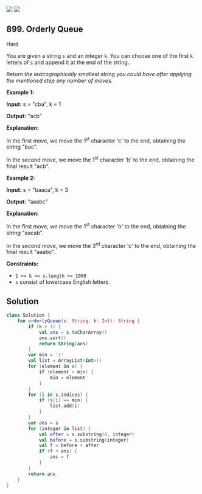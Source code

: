 [![](https://img.shields.io/github/stars/javadev/LeetCode-in-Kotlin?label=Stars&style=flat-square)](https://github.com/javadev/LeetCode-in-Kotlin)
[![](https://img.shields.io/github/forks/javadev/LeetCode-in-Kotlin?label=Fork%20me%20on%20GitHub%20&style=flat-square)](https://github.com/javadev/LeetCode-in-Kotlin/fork)

## 899\. Orderly Queue

Hard

You are given a string `s` and an integer `k`. You can choose one of the first `k` letters of `s` and append it at the end of the string..

Return _the lexicographically smallest string you could have after applying the mentioned step any number of moves_.

**Example 1:**

**Input:** s = "cba", k = 1

**Output:** "acb"

**Explanation:**

In the first move, we move the 1<sup>st</sup> character 'c' to the end, obtaining the string "bac".

In the second move, we move the 1<sup>st</sup> character 'b' to the end, obtaining the final result "acb".

**Example 2:**

**Input:** s = "baaca", k = 3

**Output:** "aaabc"

**Explanation:**

In the first move, we move the 1<sup>st</sup> character 'b' to the end, obtaining the string "aacab".

In the second move, we move the 3<sup>rd</sup> character 'c' to the end, obtaining the final result "aaabc".

**Constraints:**

*   `1 <= k <= s.length <= 1000`
*   `s` consist of lowercase English letters.

## Solution

```kotlin
class Solution {
    fun orderlyQueue(s: String, k: Int): String {
        if (k > 1) {
            val ans = s.toCharArray()
            ans.sort()
            return String(ans)
        }
        var min = 'z'
        val list = ArrayList<Int>()
        for (element in s) {
            if (element < min) {
                min = element
            }
        }
        for (i in s.indices) {
            if (s[i] == min) {
                list.add(i)
            }
        }
        var ans = s
        for (integer in list) {
            val after = s.substring(0, integer)
            val before = s.substring(integer)
            val f = before + after
            if (f < ans) {
                ans = f
            }
        }
        return ans
    }
}
```